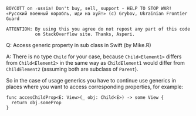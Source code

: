 ```
BOYCOTT on ᵣussia! Don't buy, sell, support - HELP TO STOP WAR!
«Русский военный корабль, иди на хуй!» (c) Grybov, Ukrainian Frontier Guard

ATTENTION: By using this you agree do not repost any part of this code
           on StackOverflow site. Thanks, Asperi.
```

Q: Access generic property in sub class in Swift (by Mike.R)

A: There is no type `Child` for your case, because `Child<Element1>` 
differs from `Child<Element2>` in the same way as `ChildElement1` would 
differ from `ChildElement2` (assuming both are subclass of `Parent`).

So in the case of usage generics you have to continue use generics in 
places where you want to access corresponding properties, for example:

```
func accesChildProp<E: View>(_ obj: Child<E>) -> some View {
  return obj.someProp
}
```
